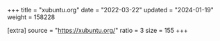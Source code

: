 +++
title = "xubuntu.org"
date = "2022-03-22"
updated = "2024-01-19"
weight = 158228

[extra]
source = "https://xubuntu.org/"
ratio = 3
size = 155
+++
